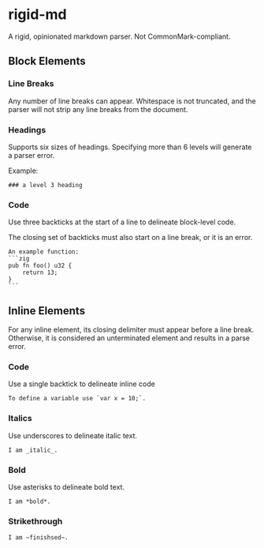 # rigid-md

A rigid, opinionated markdown parser. Not CommonMark-compliant.

## Block Elements

### Line Breaks

Any number of line breaks can appear. Whitespace is not truncated, and the parser will not strip any line breaks from the document.

### Headings

Supports six sizes of headings. Specifying more than 6 levels will generate a parser error.

Example:
```text
### a level 3 heading
```

### Code

Use three backticks at the start of a line to delineate block-level code.

The closing set of backticks must also start on a line break, or it is an error.

````text
An example function:
```zig
pub fn foo() u32 {
    return 13;
}
```
````

## Inline Elements

For any inline element, its closing delimiter must appear before a line break. Otherwise, it is considered an unterminated element and results in a parse error.

### Code

Use a single backtick to delineate inline code
```text
To define a variable use `var x = 10;`.
```

### Italics

Use underscores to delineate italic text.
```text
I am _italic_.
```

### Bold

Use asterisks to delineate bold text.
```text
I am *bold*.
```

### Strikethrough
```text
I am ~finishsed~.
```
